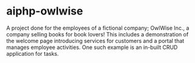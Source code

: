 # aiphp-owlwise
A project done for the employees of a fictional company; OwlWise Inc., a company selling books for book lovers! This includes a demonstration of the welcome page introducing services for customers and a portal that manages employee activities. One such example is an in-built CRUD application for tasks.
